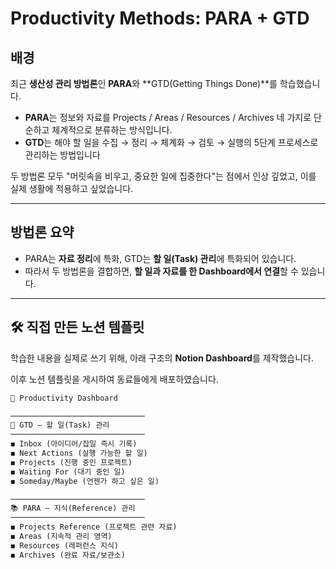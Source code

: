 # Productivity Methods: PARA + GTD

## 배경
최근 **생산성 관리 방법론**인 **PARA**와 **GTD(Getting Things Done)**를 학습했습니다.  
- **PARA**는 정보와 자료를 Projects / Areas / Resources / Archives 네 가지로 단순하고 체계적으로 분류하는 방식입니다.  
- **GTD**는 해야 할 일을 수집 → 정리 → 체계화 → 검토 → 실행의 5단계 프로세스로 관리하는 방법입니다

두 방법론 모두 "머릿속을 비우고, 중요한 일에 집중한다"는 점에서 인상 깊었고, 이를 실제 생활에 적용하고 싶었습니다.

---

## 방법론 요약
- PARA는 **자료 정리**에 특화, GTD는 **할 일(Task) 관리**에 특화되어 있습니다.  
- 따라서 두 방법론을 결합하면, **할 일과 자료를 한 Dashboard에서 연결**할 수 있습니다.  

---

## 🛠 직접 만든 노션 템플릿
학습한 내용을 실제로 쓰기 위해, 아래 구조의 **Notion Dashboard**를 제작했습니다.

이후 노션 템플릿을 게시하여 동료들에게 배포하였습니다.

```markdown
📂 Productivity Dashboard

──────────────────────────────
📝 GTD – 할 일(Task) 관리
──────────────────────────────
◼ Inbox (아이디어/잡일 즉시 기록)
◼ Next Actions (실행 가능한 할 일)
◼ Projects (진행 중인 프로젝트)
◼ Waiting For (대기 중인 일)
◼ Someday/Maybe (언젠가 하고 싶은 일)

──────────────────────────────
📚 PARA – 지식(Reference) 관리
──────────────────────────────
◼ Projects Reference (프로젝트 관련 자료)
◼ Areas (지속적 관리 영역)
◼ Resources (레퍼런스 지식)
◼ Archives (완료 자료/보관소)
```